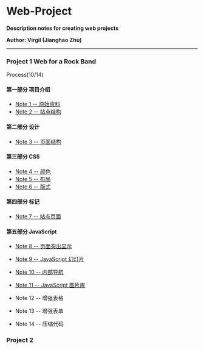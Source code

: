 # Web-Project

**Description notes for creating web projects**

**Author: Virgil (Jianghao Zhu)**

---

### Project 1 Web for a Rock Band

Process(10/14)

#### 第一部分 项目介绍

- [Note 1 -- 原始资料](https://github.com/Virgil0113/Web-Project/blob/master/Project%201/Notes/Note1.md)
- [Note 2 -- 站点结构](https://github.com/Virgil0113/Web-Project/blob/master/Project%201/Notes/Note2.md)

#### 第二部分 设计

- [Note 3 -- 页面结构](https://github.com/Virgil0113/Web-Project/blob/master/Project%201/Notes/Note3.md)

#### 第三部分 CSS

- [Note 4 -- 颜色](https://github.com/Virgil0113/Web-Project/blob/master/Project%201/Notes/Note4.md)
- [Note 5 -- 布局](https://github.com/Virgil0113/Web-Project/blob/master/Project%201/Notes/Note5.md)
- [Note 6 -- 版式](https://github.com/Virgil0113/Web-Project/blob/master/Project%201/Notes/Note6.md)

#### 第四部分 标记

- [Note 7 -- 站点页面](https://github.com/Virgil0113/Web-Project/blob/master/Project%201/Notes/Note7.md)

#### 第五部分 JavaScript 

- [Note 8 -- 页面突出显示](https://github.com/Virgil0113/Web-Project/blob/master/Project%201/Notes/Note8.md) 

- [Note 9 -- JavaScript 幻灯片](https://github.com/Virgil0113/Web-Project/blob/master/Project%201/Notes/Note9.md)
- [Note 10 -- 内部导航](https://github.com/Virgil0113/Web-Project/blob/master/Project%201/Notes/Note10.md)
- [Note 11 -- JavaScript 图片库](https://github.com/Virgil0113/Web-Project/blob/master/Project%201/Notes/Note11.md)
- Note 12 -- 增强表格
- Note 13 -- 增强表单
- Note 14 -- 压缩代码



### Project 2 